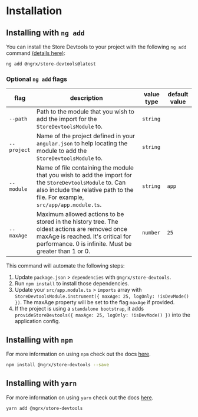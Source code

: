 # Installation

## Installing with `ng add`

You can install the Store Devtools to your project with the following `ng add` command <a href="https://angular.dev/cli/add" target="_blank">(details here)</a>:

```sh
ng add @ngrx/store-devtools@latest
```

### Optional `ng add` flags

| flag | description | value type | default value |
| --- | --- | --- | ---
| `--path` | Path to the module that you wish to add the import for the `StoreDevtoolsModule` to. | `string` |
| `--project` | Name of the project defined in your `angular.json` to help locating the module to add the `StoreDevtoolsModule` to. | `string` | 
| `--module` | Name of file containing the module that you wish to add the import for the `StoreDevtoolsModule` to. Can also include the relative path to the file. For example, `src/app/app.module.ts`. | `string` | `app`
| `--maxAge` | Maximum allowed actions to be stored in the history tree. The oldest actions are removed once maxAge is reached. It's critical for performance. 0 is infinite. Must be greater than 1 or 0. | `number` | `25`

This command will automate the following steps:

1. Update `package.json` > `dependencies` with `@ngrx/store-devtools`.
2. Run `npm install` to install those dependencies. 
3. Update your `src/app.module.ts` > `imports` array with `StoreDevtoolsModule.instrument({ maxAge: 25, logOnly: !isDevMode() })`. The maxAge property will be set to the flag `maxAge` if provided. 
4. If the project is using a `standalone bootstrap`, it adds `provideStoreDevtools({ maxAge: 25, logOnly: !isDevMode() })` into the application config.

## Installing with `npm`

For more information on using `npm` check out the docs <a href="https://docs.npmjs.com/cli/install" target="_blank">here</a>.

```sh
npm install @ngrx/store-devtools --save
```

## Installing with `yarn`
For more information on using `yarn` check out the docs <a href="https://yarnpkg.com/getting-started/usage#installing-all-the-dependencies" target="_blank">here</a>.

```sh
yarn add @ngrx/store-devtools
```
